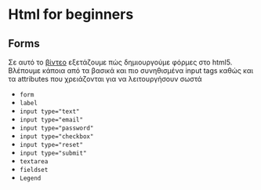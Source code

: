 # Html for beginners

## Forms

Σε αυτό το [βίντεο](https://youtu.be/7TjCbm65UhM) εξετάζουμε πώς δημιουργούμε φόρμες στο html5. Βλέπουμε κάποια από τα βασικά και πιο συνηθισμένα input tags καθώς και τα attributes που χρειάζονται για να λειτουργήσουν σωστά

- `form`
- `label`
- `input type="text"`
- `input type="email"`
- `input type="password"`
- `input type="checkbox"`
- `input type="reset"`
- `input type="submit"`
- `textarea`
- `fieldset`
- `Legend`